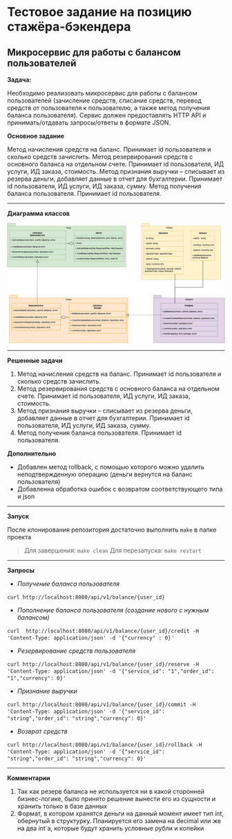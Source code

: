 # Тестовое задание на позицию стажёра-бэкендера

## Микросервис для работы с балансом пользователей

**Задача:**

Необходимо реализовать микросервис для работы с балансом пользователей (зачисление средств, списание средств, перевод средств от пользователя к пользователю, а также метод получения баланса пользователя). Сервис должен предоставлять HTTP API и принимать/отдавать запросы/ответы в формате JSON.

**Основное задание**

Метод начисления средств на баланс. Принимает id пользователя и сколько средств зачислить.
Метод резервирования средств с основного баланса на отдельном счете. Принимает id пользователя, ИД услуги, ИД заказа, стоимость.
Метод признания выручки – списывает из резерва деньги, добавляет данные в отчет для бухгалтерии. Принимает id пользователя, ИД услуги, ИД заказа, сумму.
Метод получения баланса пользователя. Принимает id пользователя.

---
**Диаграмма классов**

![Диаграмма классов](img/Diagram.png)

---
**Решенные задачи**

1. Метод начисления средств на баланс. Принимает id пользователя и сколько средств зачислить.
2. Метод резервирования средств с основного баланса на отдельном счете. Принимает id пользователя, ИД услуги, ИД заказа, стоимость.
3. Метод признания выручки – списывает из резерва деньги, добавляет данные в отчет для бухгалтерии. Принимает id пользователя, ИД услуги, ИД заказа, сумму.
4. Метод получения баланса пользователя. Принимает id пользователя.

**Дополнительно**
- Добавлен метод rollback, с помощью которого можно удалить неподтвержденную операцию (деньги вернутся на баланс пользователя)
- Добавленна обработка ошибок с возвратом соответствующего типа и json 

---
**Запуск**

После клонирования репозитория достаточно выполнить `make` в папке проекта
> Для завершения: `make clean`
> Для перезапуска: `make restart`

---
**Запросы**

- *Получение баланса пользователя*
```
curl http://localhost:8080/api/v1/balance/{user_id}
```

- *Пополнение баланса пользователя (создание нового с нужным балансом)*
```
curl  http://localhost:8080/api/v1/balance/{user_id}/credit -H 'Content-Type: application/json' -d '{"currency" : 0}'
```

- *Резервирование средств пользователя*
```
curl http://localhost:8080/api/v1/balance/{user_id}/reserve -H 'Content-Type: application/json' -d '{"service_id": "1","order_id": "1","currency": 0}' 
```

- *Признание выручки*
```
curl http://localhost:8080/api/v1/balance/{user_id}/commit -H 'Content-Type: application/json' -d '{"service_id": "string","order_id": "string","currency": 0}'
```

- *Возврат средств*
```
curl http://localhost:8080/api/v1/balance/{user_id}/rollback -H 'Content-Type: application/json' -d '{"service_id": "string","order_id": "string","currency": 0}'
```

---
**Комментарии**

1. Так как резерв баланса не используется ни в какой сторонней бизнес-логике, было принято решение вынести его из сущности и хранить только в базе данных
2. Формат, в котором хранятся деньги на данный момент имеет тип int, обернутый в структурку. Планируется его замена на decimal или же на два int`а, которые будут хранить условные рубли и копейки

